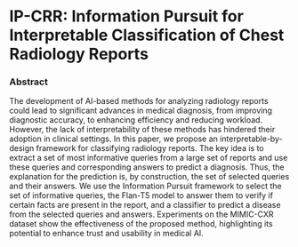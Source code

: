 # IP-CRR: Information Pursuit for Interpretable Classification of Chest Radiology Reports

### Abstract
The development of AI-based methods for analyzing radiology reports could lead to significant advances in medical diagnosis, from improving diagnostic accuracy, to enhancing efficiency and reducing workload. However, the lack of interpretability of these methods has hindered their adoption in clinical settings. In this paper, we propose an interpretable-by-design framework for classifying radiology reports. The key idea is to extract a set of most informative queries from a large set of reports and use these queries and corresponding answers to predict a diagnosis. Thus, the explanation for the prediction is, by construction, the set of selected queries and their answers. We use the Information Pursuit framework to select the set of informative queries, the Flan-T5 model to answer them to verify if certain facts are present in the report, and a classifier to predict a disease from the selected queries and answers. Experiments on the MIMIC-CXR dataset show the effectiveness of the proposed method, highlighting its potential to enhance trust and usability in medical AI. 



